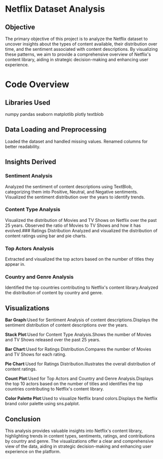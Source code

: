 # Netflix Dataset Analysis

## Objective
The primary objective of this project is to analyze the Netflix dataset to uncover insights about the types of content available, their distribution over time, and the sentiment associated with content descriptions. By visualizing these patterns, we aim to provide a comprehensive overview of Netflix's content library, aiding in strategic decision-making and enhancing user experience.

# Code Overview

## Libraries Used
numpy
pandas
seaborn
matplotlib
plotly
textblob

## Data Loading and Preprocessing
Loaded the dataset and handled missing values.
Renamed columns for better readability.

## Insights Derived

### Sentiment Analysis
Analyzed the sentiment of content descriptions using TextBlob, categorizing them into Positive, Neutral, and Negative sentiments.
Visualized the sentiment distribution over the years to identify trends.

### Content Type Analysis
Visualized the distribution of Movies and TV Shows on Netflix over the past 25 years.
Observed the ratio of Movies to TV Shows and how it has evolved.### Ratings Distribution
Analyzed and visualized the distribution of content ratings using bar and pie charts.

### Top Actors Analysis
Extracted and visualized the top actors based on the number of titles they appear in.

### Country and Genre Analysis
Identified the top countries contributing to Netflix's content library.Analyzed the distribution of content by country and genre.

## Visualizations

**Bar Graph**:Used for Sentiment Analysis of content descriptions.Displays the sentiment distribution of content descriptions over the years.

**Stack Plot**:Used for Content Type Analysis.Shows the number of Movies and TV Shows released over the past 25 years.

**Bar Chart**:Used for Ratings Distribution.Compares the number of Movies and TV Shows for each rating.

**Pie Chart**:Used for Ratings Distribution.Illustrates the overall distribution of content ratings.

**Count Plot**:Used for Top Actors and Country and Genre Analysis.Displays the top 10 actors based on the number of titles and identifies the top countries contributing to Netflix's content library.

**Color Palette Plot**:Used to visualize Netflix brand colors.Displays the Netflix brand color palette using sns.palplot.

## Conclusion
This analysis provides valuable insights into Netflix's content library, highlighting trends in content types, sentiments, ratings, and contributions by country and genre. The visualizations offer a clear and comprehensive view of the data, aiding in strategic decision-making and enhancing user experience on the platform.
